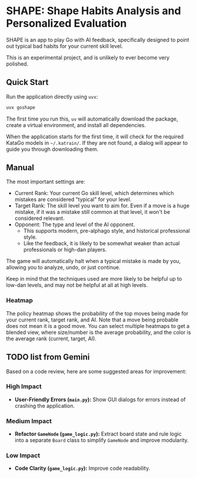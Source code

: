 # SHAPE: Shape Habits Analysis and Personalized Evaluation

SHAPE is an app to play Go with AI feedback, specifically designed to point out typical bad habits for your current skill level.

This is an experimental project, and is unlikely to ever become very polished.

## Quick Start

Run the application directly using `uvx`:

```bash
uvx goshape
```

The first time you run this, `uv` will automatically download the package, create a virtual environment, and install all dependencies.

When the application starts for the first time, it will check for the required KataGo models in `~/.katrain/`. If they are not found, a dialog will appear to guide you through downloading them.

## Manual

The most important settings are:

- Current Rank: Your current Go skill level, which determines which mistakes are considered "typical" for your level.
- Target Rank: The skill level you want to aim for. Even if a move is a huge mistake, if it was a mistake still common at that level, it won't be considered relevant.
- Opponent: The type and level of the AI opponent. 
  - This supports modern, pre-alphago style, and historical professional style. 
  - Like the feedback, it is likely to be somewhat weaker than actual professionals or high-dan players.

The game will automatically halt when a typical mistake is made by you, allowing you to analyze, undo, or just continue.

Keep in mind that the techniques used are more likely to be helpful up to low-dan levels, and may not be helpful at all at high levels.

### Heatmap

The policy heatmap shows the probability of the top moves being made for your current rank, target rank, and AI.
Note that a move being probable does not mean it is a good move.
You can select multiple heatmaps to get a blended view, where size/number is the average probability, and the color is the average rank (current, target, AI).


## TODO list from Gemini

Based on a code review, here are some suggested areas for improvement:

### High Impact
- **User-Friendly Errors (`main.py`):** Show GUI dialogs for errors instead of crashing the application.

### Medium Impact
- **Refactor `GameNode` (`game_logic.py`):** Extract board state and rule logic into a separate `Board` class to simplify `GameNode` and improve modularity.

### Low Impact
- **Code Clarity (`game_logic.py`):** Improve code readability.


